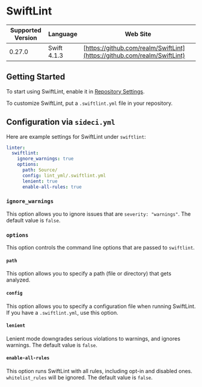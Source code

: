 # SwiftLint

| Supported Version | Language | Web Site |
| ----------------- | -------- | -------- |
| 0.27.0 | Swift 4.1.3 | [https://github.com/realm/SwiftLint](https://github.com/realm/SwiftLint) |

## Getting Started

To start using SwiftLint, enable it in [Repository Settings](../../getting-started/repository-settings.md).

To customize SwiftLint, put a `.swiftlint.yml` file in your repository.

## Configuration via `sideci.yml`

Here are example settings for SwiftLint under `swiftlint`:

```yaml:sideci.yml
linter:
  swiftlint:
    ignore_warnings: true
    options:
      path: Source/
      config: lint_yml/.swiftlint.yml
      lenient: true
      enable-all-rules: true
```

### `ignore_warnings`

This option allows you to ignore issues that are `severity: "warnings"`. The default value is `false`.

### `options`

This option controls the command line options that are passed to `swiftlint`.

#### `path`

This option allows you to specify a path (file or directory) that gets analyzed.

#### `config`

This option allows you to specify a configuration file when running SwiftLint. If you have a `.swiftlint.yml`, use this option.

#### `lenient`

Lenient mode downgrades serious violations to warnings, and ignores warnings. The default value is `false`.

#### `enable-all-rules`

This option runs SwiftLint with all rules, including opt-in and disabled ones. `whitelist_rules` will be ignored. The default value is `false`.

